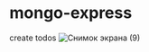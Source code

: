 # mongo-express
create todos
![Снимок экрана (9)](https://user-images.githubusercontent.com/77837323/120726009-1b1e8400-c512-11eb-865c-a76c8ead6733.png)
